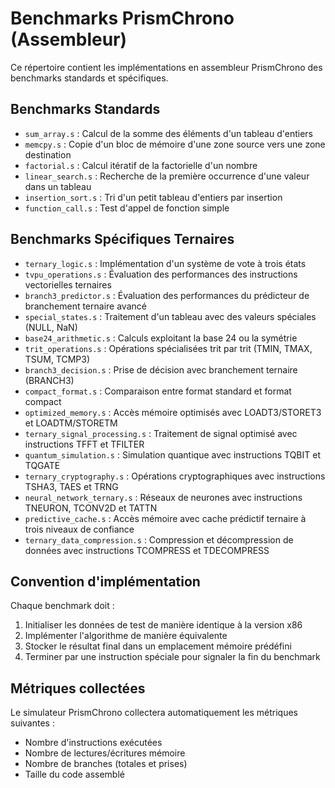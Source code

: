 # Benchmarks PrismChrono (Assembleur)

Ce répertoire contient les implémentations en assembleur PrismChrono des benchmarks standards et spécifiques.

## Benchmarks Standards

- `sum_array.s` : Calcul de la somme des éléments d'un tableau d'entiers
- `memcpy.s` : Copie d'un bloc de mémoire d'une zone source vers une zone destination
- `factorial.s` : Calcul itératif de la factorielle d'un nombre
- `linear_search.s` : Recherche de la première occurrence d'une valeur dans un tableau
- `insertion_sort.s` : Tri d'un petit tableau d'entiers par insertion
- `function_call.s` : Test d'appel de fonction simple

## Benchmarks Spécifiques Ternaires

- `ternary_logic.s` : Implémentation d'un système de vote à trois états
- `tvpu_operations.s` : Évaluation des performances des instructions vectorielles ternaires
- `branch3_predictor.s` : Évaluation des performances du prédicteur de branchement ternaire avancé
- `special_states.s` : Traitement d'un tableau avec des valeurs spéciales (NULL, NaN)
- `base24_arithmetic.s` : Calculs exploitant la base 24 ou la symétrie
- `trit_operations.s` : Opérations spécialisées trit par trit (TMIN, TMAX, TSUM, TCMP3)
- `branch3_decision.s` : Prise de décision avec branchement ternaire (BRANCH3)
- `compact_format.s` : Comparaison entre format standard et format compact
- `optimized_memory.s` : Accès mémoire optimisés avec LOADT3/STORET3 et LOADTM/STORETM
- `ternary_signal_processing.s` : Traitement de signal optimisé avec instructions TFFT et TFILTER
- `quantum_simulation.s` : Simulation quantique avec instructions TQBIT et TQGATE
- `ternary_cryptography.s` : Opérations cryptographiques avec instructions TSHA3, TAES et TRNG
- `neural_network_ternary.s` : Réseaux de neurones avec instructions TNEURON, TCONV2D et TATTN
- `predictive_cache.s` : Accès mémoire avec cache prédictif ternaire à trois niveaux de confiance
- `ternary_data_compression.s` : Compression et décompression de données avec instructions TCOMPRESS et TDECOMPRESS

## Convention d'implémentation

Chaque benchmark doit :
1. Initialiser les données de test de manière identique à la version x86
2. Implémenter l'algorithme de manière équivalente
3. Stocker le résultat final dans un emplacement mémoire prédéfini
4. Terminer par une instruction spéciale pour signaler la fin du benchmark

## Métriques collectées

Le simulateur PrismChrono collectera automatiquement les métriques suivantes :
- Nombre d'instructions exécutées
- Nombre de lectures/écritures mémoire
- Nombre de branches (totales et prises)
- Taille du code assemblé